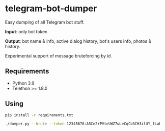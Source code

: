 # telegram-bot-dumper

Easy dumping of all Telegram bot stuff.

**Input**: only bot token.

**Output**: bot name & info, active dialog history, bot's users info, photos & history.

Experimental support of message bruteforcing by id. 

## Requirements

- Python 3.6
- Telethon >= 1.8.0

## Using

```sh
pip install -r requirements.txt

./dumper.py --brute --token 12345678:ABCe2rPVteUWZ7wLeCqCb3CH3ilUY_fLabc
```
